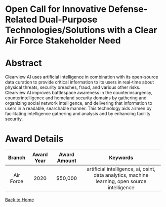 
Open Call for Innovative Defense-Related Dual-Purpose Technologies/Solutions with a Clear Air Force Stakeholder Need
====================================================================================================================

# Abstract


Clearview AI uses artificial intelligence in combination with its open-source data curation to provide critical information to its users in real-time about physical threats, security breaches, fraud, and various other risks. Clearview AI improves battlespace awareness in the counterinsurgency, counterintelligence and homeland security domains by gathering and organizing social network intelligence, and delivering that information to users in a readable, searchable manner. This technology aids airmen by facilitating intelligence gathering and analysis and by enhancing facility security.  

# Award Details

|Branch|Award Year|Award Amount|Keywords|
| :---: | :---: | :---: | :---: |
|Air Force|2020|$50,000|artificial intelligence, ai, osint, data analytics, machine learning, open source intelligence|
  
  


[Back to Home](https://github.com/chrischow/dod_sbir_awards#1689)